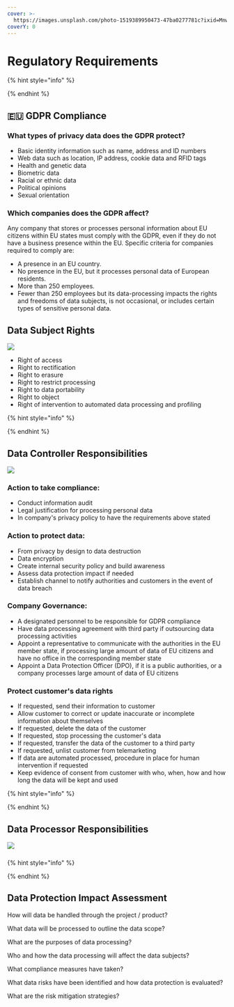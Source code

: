 ```yaml
---
cover: >-
  https://images.unsplash.com/photo-1519389950473-47ba0277781c?ixid=MnwxMjA3fDB8MHxwaG90by1wYWdlfHx8fGVufDB8fHx8&ixlib=rb-1.2.1&auto=format&fit=crop&w=2970&q=80
coverY: 0
---
```


# Regulatory Requirements

{% hint style="info" %}

{% endhint %}

## 🇪🇺 GDPR Compliance



### What types of privacy data does the GDPR protect?

* Basic identity information such as name, address and ID numbers
* Web data such as location, IP address, cookie data and RFID tags
* Health and genetic data
* Biometric data
* Racial or ethnic data
* Political opinions
* Sexual orientation



### Which companies does the GDPR affect?

Any company that stores or processes personal information about EU citizens within EU states must comply with the GDPR, even if they do not have a business presence within the EU. Specific criteria for companies required to comply are:

* A presence in an EU country.
* No presence in the EU, but it processes personal data of European residents.
* More than 250 employees.
* Fewer than 250 employees but its data-processing impacts the rights and freedoms of data subjects, is not occasional, or includes certain types of sensitive personal data.&#x20;

## Data Subject Rights

![](https://images.unsplash.com/photo-1571442463800-1337d7af9d2f?ixid=MnwxMjA3fDB8MHxwaG90by1wYWdlfHx8fGVufDB8fHx8\&ixlib=rb-1.2.1\&auto=format\&fit=crop\&w=2973\&q=80)

* Right of access
* Right to rectification
* Right to erasure
* Right to restrict processing
* Right to data portability
* Right to object
* Right of intervention to automated data processing and profiling

{% hint style="info" %}

{% endhint %}

## Data Controller Responsibilities



![](https://images.unsplash.com/photo-1502764613149-7f1d229e230f?ixid=MnwxMjA3fDB8MHxwaG90by1wYWdlfHx8fGVufDB8fHx8\&ixlib=rb-1.2.1\&auto=format\&fit=crop\&w=2972\&q=80)

### Action to take compliance:

* Conduct information audit
* Legal justification for processing personal data
* In company's privacy policy to have the requirements above stated

### Action to protect data:

* From privacy by design to data destruction
* Data encryption
* Create internal security policy and build awareness
* Assess data protection impact if needed
* Establish channel to notify authorities and customers in the event of data breach

### Company Governance:

* A designated personnel to be responsible for GDPR compliance
* Have data processing agreement with third party if outsourcing data processing activities
* Appoint a representative to communicate with the authorities in the EU member state, if processing large amount of data of EU citizens and have no office in the corresponding member state
* Appoint a Data Protection Officer (DPO), if it is a public authorities, or a company processes large amount of data of EU citizens

### Protect customer's data rights

* If requested, send their information to customer
* Allow customer to correct or update inaccurate or incomplete information about themselves
* If requested, delete the data of the customer
* If requested, stop processing the customer's data
* If requested, transfer the data of the customer to a third party
* If requested, unlist customer from telemarketing
* If data are automated processed, procedure in place for human intervention if requested
* Keep evidence of consent from customer with who, when, how and how long the data will be kept and used

{% hint style="info" %}

{% endhint %}

## Data Processor Responsibilities



![](https://images.unsplash.com/photo-1601935111741-ae98b2b230b0?ixid=MnwxMjA3fDB8MHxwaG90by1wYWdlfHx8fGVufDB8fHx8\&ixlib=rb-1.2.1\&auto=format\&fit=crop\&w=2970\&q=80)

###

{% hint style="info" %}

{% endhint %}

## Data Protection Impact Assessment

How will data be handled through the project / product?

What data will be processed to outline the data scope?

What are the purposes of data processing?

Who and how the data processing will affect the data subjects?

What compliance measures have taken?

What data risks have been identified and how data protection is evaluated?

What are the risk mitigation strategies?

